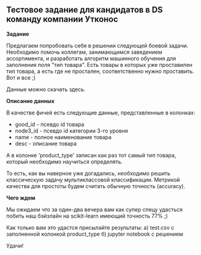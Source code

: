 ## Тестовое задание для кандидатов в DS команду компании Утконос

**Задание** 

Предлагаем попробовать себя в решении следующей боевой задачи. 
Необходимо помочь коллегам, занимающимся заведением ассортимента, и разработать алгоритм машинного обучения для заполнения поля "тип товара". 
Есть товары в которых уже проставилен тип товара, а есть где не простален, соответственно нужно проставить. 
Вот и все ;) 

Данные можно скачать здесь.

**Описание данных**

В качестве фичей есть следующие данные, представленные в колонках:
* good_id - псевдо id товара
* node3_id - псевдо id категории 3-го уровня
* name - полное наименование товара
* desc - описание товара

А в колонке 'product_type' записан как раз тот самый тип товара, который необходимо научиться определять.

То есть, как вы наверное уже догадались, необходимо решить классическую задачу мультиклассовой классификации. 
Метрикой качества для простоты бyдем считать обычную точность (accuracy).

**Чего ждем**

Мы ожидаем что за один-два вечера вам как супер спецу удасться побить наш бэйзлайн на scikit-learn имеющий точность 77% ;)

Как только вам это удастся присылайте результаты: a) test.csv с заполненной колонкой product_type  б) jupyter notebook с решением   

Удачи!



